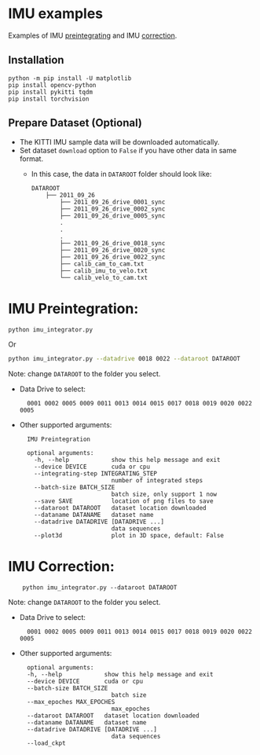 # IMU examples

Examples of IMU [preintegrating](./imu_integrator.py) and IMU [correction](./imu_corrector.py).

## Installation

    python -m pip install -U matplotlib
    pip install opencv-python
    pip install pykitti tqdm
    pip install torchvision

## Prepare Dataset (Optional)

* The KITTI IMU sample data will be downloaded automatically.
* Set dataset `download` option to `False` if you have other data in same format.
  * In this case, the data in `DATAROOT` folder should look like:

        DATAROOT
            ├── 2011_09_26
                ├── 2011_09_26_drive_0001_sync
                ├── 2011_09_26_drive_0002_sync
                ├── 2011_09_26_drive_0005_sync
                .
                .
                .
                ├── 2011_09_26_drive_0018_sync
                ├── 2011_09_26_drive_0020_sync
                ├── 2011_09_26_drive_0022_sync
                ├── calib_cam_to_cam.txt
                ├── calib_imu_to_velo.txt
                └── calib_velo_to_cam.txt

# IMU Preintegration:

```bash
python imu_integrator.py
```

Or

```bash
python imu_integrator.py --datadrive 0018 0022 --dataroot DATAROOT
```

Note: change `DATAROOT` to the folder you select.

* Data Drive to select:

        0001 0002 0005 0009 0011 0013 0014 0015 0017 0018 0019 0020 0022 0005

* Other supported arguments:

        IMU Preintegration

        optional arguments:
          -h, --help            show this help message and exit
          --device DEVICE       cuda or cpu
          --integrating-step INTEGRATING_STEP
                                number of integrated steps
          --batch-size BATCH_SIZE
                                batch size, only support 1 now
          --save SAVE           location of png files to save
          --dataroot DATAROOT   dataset location downloaded
          --dataname DATANAME   dataset name
          --datadrive DATADRIVE [DATADRIVE ...]
                                data sequences
          --plot3d              plot in 3D space, default: False

# IMU Correction:

        python imu_integrator.py --dataroot DATAROOT

Note: change `DATAROOT` to the folder you select.

* Data Drive to select:

        0001 0002 0005 0009 0011 0013 0014 0015 0017 0018 0019 0020 0022 0005

* Other supported arguments:

        optional arguments:
        -h, --help            show this help message and exit
        --device DEVICE       cuda or cpu
        --batch-size BATCH_SIZE
                                batch size
        --max_epoches MAX_EPOCHES
                                max_epoches
        --dataroot DATAROOT   dataset location downloaded
        --dataname DATANAME   dataset name
        --datadrive DATADRIVE [DATADRIVE ...]
                                data sequences
        --load_ckpt
